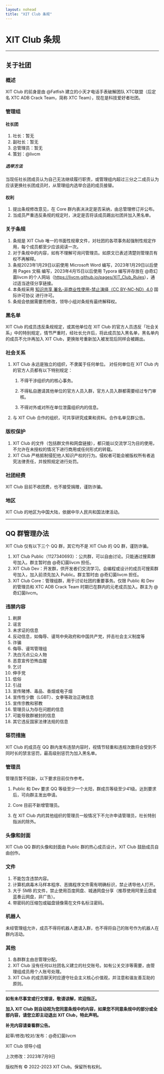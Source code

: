 ```yaml
---
layout: nohead
title: "XIT Club 条规"
---
```


# XIT Club 条规

------

## 关于社团

### 概述

XIT Club 的前身是由 @Fatfish 建立的小天才电话手表破解团队 XTC联盟（后定名 XTC ADB Crack Team，简称 XTC Team），现在是科技爱好者社团。

### 管理组

#### 社长团

1. 社长：暂无
2. 副社长：暂无
3. 总管理员：暂无
4. 策划：@livcm

##### 选举方法

当现任社长团成员认为自己无法继续履行职责，或管理组内超过三分之二成员认为应该更换社长团成员时，从管理组内选举合适的成员接替。

#### 权利
   1. 提出条规修改意见，在 Core 群内表决决定是否采纳，由总管理修订并公布。
   2. 当成员严重违反条规的规定时，决定是否将该成员踢出社团并加入黑名单。


### 关于条规

1. 条规是 XIT Club 唯一的书面性规章文件，对社团的各项事务起强制性规定作用，每个成员都至少应该阅读一次。
2. 对于条规中的内容，如有不理解可询问管理员。如原文已表述清楚则管理员有权不再解释。
3. 条规2023年1月29日以前使用 Microsoft Word 编写，2023年1月29日以后使用 Pages 文稿 编写，2023年4月15日以后使用 Typora 编写并存放在 @奇幻菌livcm 的个人网站（<https://livcm.github.io/pages/XIT_Club_Rules>），通过适当途径分享链接。
4. 本条规采用 [知识共享 署名-非商业性使用-禁止演绎（CC BY-NC-ND）4.0](https://creativecommons.org/licenses/by-nc-nd/4.0/deed.zh "知识共享 署名-非商业性使用-禁止演绎 4.0")  国际许可协议 进行许可。
5. 条规会依据需要而修改，领导小组对条规有最终解释权。

### 黑名单

XIT Club 的成员违反条规规定，或其他单位在 XIT Club 的官方人员违反「社会关系」中的特别规定，情节严重时，经社长允许后，将此成员加入黑名单，黑名单内的成员不允许再加入 XIT Club，更换账号重新加入被发现后同样会被踢出。


### 社会关系

1. XIT Club 永远是独立的组织，不隶属于任何单位。
   对任何单位在 XIT Club 内的官方人员都有以下特别规定：
   1. 不得干涉组织内的核心事务。
   
   2. 不得私自邀请其他单位的官方人员入群，官方人员入群都需要经过专门审核。
   
   3. 不得对外或对所在单位泄露组织内的信息。
   
2. 与 XIT Club 合作的组织，可共享研究成果和资料。合作名单见群公告。

### 版权保护

1. XIT Club 的文件（包括群文件和网盘链接），都只能以交流学习为目的使用，不允许在未授权的情况下进行商用或任何形式的转载。
2. XIT Club 严格抵制侵犯他人知识产权的行为。侵权者可能会被版权所有者追究法律责任，并按照规定进行处罚。

### 社团经费

XIT Club 目前不收团费，也不接受捐赠，谨防诈骗。

### 地区

XIT Club 的地区为中国大陆，依据中华人民共和国法律活动。

------

## QQ 群管理办法

XIT Club 仅有以下三个 QQ 群，其它均不是 XIT Club 的 QQ 群，谨防诈骗。

1. XIT Club Public（1127340693）：公共群，可以自由讨论。只能通过搜索群号加入。群主暂时由 @奇幻菌livcm 担任。
2. XIT Club Dev：开发群，供开发者们交流学习。会编程或设计的成员可搜索群号加入，加入前须先加入 Public。群主暂时由 @奇幻菌livcm 担任。
3. XIT Club Core：管理组群，用于讨论社团的重要事务。仅限 Public 和 Dev 的管理员和 XTC ADB Crack Team 时期已在群内的元老成员加入。群主为 @奇幻菌livcm。

### 违禁内容

1. 刷屏
2. 谣言
3. 未求证的信息
4. 反动信息，如侮辱、谩骂中央政府和中国共产党，抨击社会主义制度等
5. 诈骗
6. 侮辱、谩骂管理组
7. 洗白污点公众人物
8. 恶意宣传恐怖血腥
9. 乞讨
10. 伸手党
11. 低俗
12. 引战
13. 宣传赌博、毒品、香烟或电子烟
14. 宣传性少数（LGBT）、女拳等政治正确信息
15. 宣传宗教和邪教
16. 管理员认为存在问题的信息
17. 可能导致群被封的信息
18. 其它违反国家法律法规的信息

### 惩罚措施

XIT Club 的成员在 QQ 群内发布违禁内容时，视情节轻重和违规次数将会受到不同时长的禁言惩罚，最高级别惩罚为加入黑名单。

### 管理员

管理员暂不招新，以下要求目前仅作参考。

1. Public 和 Dev 要求 QQ 等级至少一个太阳，群成员等级至少41级。达到要求后，可向群主发出申请。

2. Core 目前不新增管理员。

3. 在 XIT Club 内的其他组织的管理员一般情况下不允许申请管理员，社长特别指派的除外。

### 头像和封面

XIT Club QQ 群的头像和封面由 Public 群的热心成员设计。XIT Club 鼓励成员自由创作。

### 文件

1. 不能包含违禁内容。
2. 计算机病毒木马样本程序、恶搞程序文件需有明确标识，禁止诱导他人打开。
3. 大于 5MB 的文件，禁止使用百度网盘、城通网盘分享（推荐使用阿里云盘或蓝奏云网盘，非广告）。
4. 带密码的压缩包或磁盘镜像需在文件名标注密码。

### 机器人

未经管理组允许，成员不得将机器人邀请入群，也不得将自己的账号作为机器人在群内活动。

### 其他

1. 各群群主由总管理分配。
2. XIT Club 没有任何以社团名义建立的社交账号。如有公关交涉等需要，由管理组成员用个人账号处理。
3. XIT Club 的成员聊天时应遵守社会主义核心价值观，并注意和谐友善互助的原则。

---

**如有未尽事宜或行文错误，敬请谅解，欢迎指正。**

**加入 XIT Club 则自动视为您同意条规中的内容，如果您不同意条规中的部分或全部内容，请您立即主动退出 XIT Club，特此声明。**

**补充内容请查看群公告。**

起草/修改/校对/发布：@奇幻菌livcm

XIT Club 领导小组

上次修改：2023年7月9日

版权所有 &copy; 2022-2023 XIT Club。保留所有权利。
